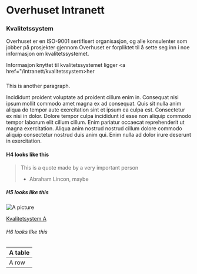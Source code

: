 # Overhuset Intranett

### Kvalitetssystem 

Overhuset er en ISO-9001 sertifisert organisasjon, og alle konsulenter som jobber på prosjekter gjennom Overhuset er forpliktet til å sette seg inn i noe informasjon om kvalitetssystemet.

Informasjon knyttet til kvalitetssystemet ligger <a href="/intranett/kvalitetssystem>her</a>

### 

This is another paragraph.

Incididunt proident voluptate ad proident cillum enim in. Consequat nisi ipsum
mollit commodo amet magna ex ad consequat. Quis sit nulla anim aliqua do tempor
aute exercitation sint et ipsum ea culpa est. Consectetur ex nisi in dolor.
Dolore tempor culpa incididunt id esse non aliquip commodo tempor laborum elit
cillum cillum. Enim pariatur occaecat reprehenderit ut magna exercitation.
Aliqua anim nostrud nostrud cillum dolore commodo aliquip consectetur nostrud
duis anim qui. Enim nulla ad dolor irure deserunt in exercitation.

#### H4 looks like this

> This is a quote made by a very important person
>
> - Abraham Lincon, maybe

##### H5 looks like this

![A picture](/companies/jpro_logo.png)

[Kvalitetsystem A](https://kvalitetsystem.no/a)

###### H6 looks like this

| A table |
| ------- |
| A row   |
